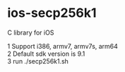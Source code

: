 # ios-secp256k1
C library for iOS

1 Support i386, armv7, armv7s, arm64  
2 Default sdk version is 9.1  
3 run ./secp256k1.sh  

